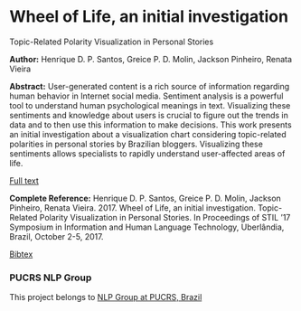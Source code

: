 # Wheel of Life, an initial investigation
Topic-Related Polarity Visualization in Personal Stories

**Author:** Henrique D. P. Santos, Greice P. D. Molin, Jackson Pinheiro, Renata Vieira

**Abstract:** User-generated content is a rich source of information regarding human behavior in Internet social media. Sentiment analysis is a powerful tool to understand human psychological meanings in text. Visualizing these sentiments and knowledge about users is crucial to figure out the trends in data and to then use this information to make decisions. This work presents an initial investigation about a visualization chart considering topic-related polarities in personal stories by Brazilian bloggers. Visualizing these sentiments allows specialists to rapidly understand user-affected areas of life.

[Full text](http://www.aclweb.org/anthology/W17-6606)

**Complete Reference:** Henrique D. P. Santos, Greice P. D. Molin, Jackson Pinheiro, Renata Vieira. 2017. Wheel of Life, an initial investigation. Topic-Related Polarity Visualization in Personal Stories. In Proceedings of STIL ’17 Symposium in Information and Human Language Technology, Uberlândia, Brazil, October 2-5, 2017.

[Bibtex](https://github.com/heukirne/wheel-of-life/raw/master/santos2017wheel.bib)

### PUCRS NLP Group
This project belongs to [NLP Group at PUCRS, Brazil](http://www.inf.pucrs.br/linatural/)

